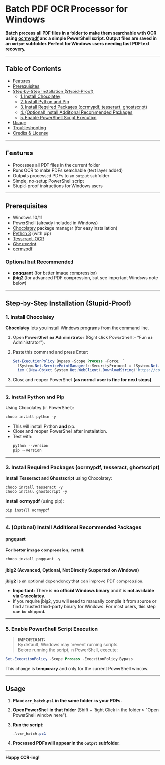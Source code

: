 # Batch PDF OCR Processor for Windows

**Batch process all PDF files in a folder to make them searchable with OCR using [ocrmypdf](https://ocrmypdf.readthedocs.io/en/latest/) and a simple PowerShell script. Output files are saved in an `output` subfolder. Perfect for Windows users needing fast PDF text recovery.**

---

## Table of Contents

- [Features](#features)
- [Prerequisites](#prerequisites)
- [Step-by-Step Installation (Stupid-Proof)](#step-by-step-installation-stupid-proof)
  - [1. Install Chocolatey](#1-install-chocolatey)
  - [2. Install Python and Pip](#2-install-python-and-pip)
  - [3. Install Required Packages (ocrmypdf, tesseract, ghostscript)](#3-install-required-packages-ocrmypdf-tesseract-ghostscript)
  - [4. (Optional) Install Additional Recommended Packages](#4-optional-install-additional-recommended-packages)
  - [5. Enable PowerShell Script Execution](#5-enable-powershell-script-execution)
- [Usage](#usage)
- [Troubleshooting](#troubleshooting)
- [Credits & License](#credits--license)

---

## Features

- Processes all PDF files in the current folder
- Runs OCR to make PDFs searchable (text layer added)
- Outputs processed PDFs to an `output` subfolder
- Simple, no-setup PowerShell script
- Stupid-proof instructions for Windows users

---

## Prerequisites

- Windows 10/11
- PowerShell (already included in Windows)
- [Chocolatey](https://chocolatey.org/) package manager (for easy installation)
- [Python 3](https://www.python.org/) (with pip)
- [Tesseract-OCR](https://github.com/tesseract-ocr/tesseract)
- [Ghostscript](https://www.ghostscript.com/)
- [ocrmypdf](https://pypi.org/project/ocrmypdf/)

### Optional but Recommended

- **pngquant** (for better image compression)
- **jbig2** (for advanced PDF compression, but see important Windows note below)

---

## Step-by-Step Installation (Stupid-Proof)

### 1. Install Chocolatey

**Chocolatey** lets you install Windows programs from the command line.

1. Open **PowerShell as Administrator** (Right click PowerShell > "Run as Administrator").
2. Paste this command and press Enter:

    ```powershell
    Set-ExecutionPolicy Bypass -Scope Process -Force; `
      [System.Net.ServicePointManager]::SecurityProtocol = [System.Net.ServicePointManager]::SecurityProtocol -bor 3072; `
      iex ((New-Object System.Net.WebClient).DownloadString('https://community.chocolatey.org/install.ps1'))
    ```

3. Close and reopen PowerShell **(as normal user is fine for next steps)**.

---

### 2. Install Python and Pip

Using Chocolatey (in PowerShell):

```powershell
choco install python -y
```

- This will install Python **and** pip.
- Close and reopen PowerShell after installation.
- Test with:
    ```powershell
    python --version
    pip --version
    ```

---

### 3. Install Required Packages (ocrmypdf, tesseract, ghostscript)

**Install Tesseract and Ghostscript** using Chocolatey:

```powershell
choco install tesseract -y
choco install ghostscript -y
```

**Install ocrmypdf** (using pip):

```powershell
pip install ocrmypdf
```

---

### 4. (Optional) Install Additional Recommended Packages

#### pngquant

**For better image compression, install:**

```powershell
choco install pngquant -y
```

#### jbig2 (Advanced, Optional, Not Directly Supported on Windows)

**jbig2** is an optional dependency that can improve PDF compression.
- **Important:** There is **no official Windows binary** and it is **not available via Chocolatey**.
- If you require jbig2, you will need to manually compile it from source or find a trusted third-party binary for Windows. For most users, this step can be skipped.

---

### 5. Enable PowerShell Script Execution

> **IMPORTANT:**  
> By default, Windows may prevent running scripts.  
> Before running the script, in PowerShell, execute:

```powershell
Set-ExecutionPolicy -Scope Process -ExecutionPolicy Bypass
```

This change is **temporary** and only for the current PowerShell window.

---

## Usage

1. **Place `ocr_batch.ps1` in the same folder as your PDFs.**
2. **Open PowerShell in that folder** (Shift + Right Click in the folder > "Open PowerShell window here").
3. **Run the script:**

    ```powershell
    .\ocr_batch.ps1
    ```

4. **Processed PDFs will appear in the `output` subfolder.**

---

**Happy OCR-ing!**
